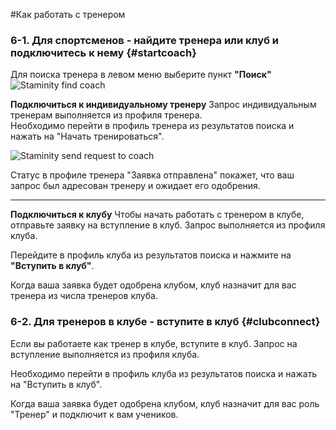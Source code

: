 #Как работать с тренером



### 6-1. Для спортсменов - найдите тренера или клуб и подключитесь к нему {#startcoach}

Для поиска тренера в левом меню выберите пункт **"Поиск"**  
![Staminity find coach](http://content.staminity.com/assets/images/_new/search/find-coach.png)

**Подключиться к индивидуальному тренеру**
Запрос индивидуальным тренерам выполняется из профиля тренера.  
Необходимо перейти в профиль тренера из результатов поиска и нажать на "Начать тренироваться".

![Staminity send request to coach](http://content.staminity.com/assets/images/StartCoaching_4.gif)

Статус в профиле тренера "Заявка отправлена" покажет, что ваш запрос был адресован тренеру и ожидает его одобрения.

---

**Подключиться к клубу**
Чтобы начать работать с тренером в клубе, отправьте заявку на вступление в клуб. Запрос выполняется из профиля клуба.  

Перейдите в профиль клуба из результатов поиска и нажмите на **"Вступить в клуб"**.

Когда ваша заявка будет одобрена клубом, клуб назначит для вас тренера из числа тренеров клуба.

### 6-2. Для тренеров в клубе - вступите в клуб {#clubconnect}

Если вы работаете как тренер в клубе, вступите в клуб. Запрос на вступление выполняется из профиля клуба.  

Необходимо перейти в профиль клуба из результатов поиска и нажать на "Вступить в клуб".

Когда ваша заявка будет одобрена клубом, клуб назначит для вас роль "Тренер" и подключит к вам учеников. 

